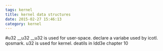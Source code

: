 ```yaml
---
tags: kernel
title: kernel data structures
date: 2015-02-27 15:46:13
category: kernel
---
```

#u32 __u32
__u32 is used for user-space. declare a variabe used by icotl. qosmark.
u32 is used for kernel.
deatils in ldd3e chapter 10

